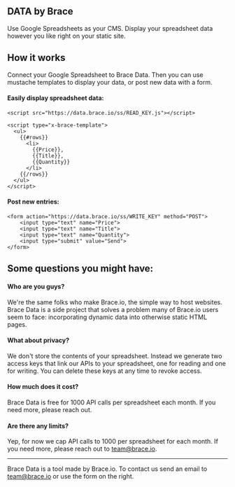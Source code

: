 
DATA by Brace
-------------

Use Google Spreadsheets as your CMS. Display your spreadsheet data however you like right on your static site.


## How it works

Connect your Google Spreadsheet to Brace Data. Then you can use mustache templates to display your data, or post new data with a form.

#### Easily display spreadsheet data:

    <script src="https://data.brace.io/ss/READ_KEY.js"></script>

    <script type="x-brace-template">
      <ul>
        {{#rows}}
          <li>
            {{Price}},
            {{Title}}, 
            {{Quantity}}
          </li>
        {{/rows}}
      </ul>
    </script>

#### Post new entries:

    <form action="https://data.brace.io/ss/WRITE_KEY" method="POST">
        <input type="text" name="Price">
        <input type="text" name="Title">
        <input type="text" name="Quantity">
        <input type="submit" value="Send">
    </form>


## Some questions you might have:

#### Who are you guys?

We're the same folks who make Brace.io, the simple way to host websites. Brace Data is a side project that solves a problem many of Brace.io users seem to face: incorporating dynamic data into otherwise static HTML pages.

#### What about privacy?

We don't store the contents of your spreadsheet. Instead we generate two access keys that link our APIs to your spreadsheet, one for reading and one for writing. You can delete these keys at any time to revoke access.

#### How much does it cost?

Brace Data is free for 1000 API calls per spreadsheet each month. If you need more, please reach out.

#### Are there any limits?

Yep, for now we cap API calls to 1000 per spreadsheet for each month. If you need more, please reach out to team@brace.io.

--------

Brace Data is a tool made by Brace.io. To contact us send an email to team@brace.io or use the form on the right.
